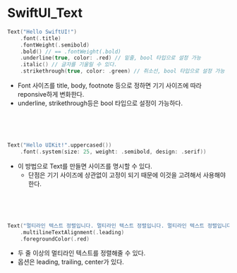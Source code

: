 #  SwiftUI_Text

```swift
Text("Hello SwiftUI!")
    .font(.title)
    .fontWeight(.semibold)
    .bold() // == .fontWeight(.bold)
    .underline(true, color: .red) // 밑줄, bool 타입으로 설정 가능
    .italic() // 글자를 기울릴 수 있다.
    .strikethrough(true, color: .green) // 취소선, bool 타입으로 설정 가능
```
- Font 사이즈를 title, body, footnote 등으로 정하면 기기 사이즈에 따라 reponsive하게 변화한다.
- underline, strikethrough등은 bool 타입으로 설정이 가능하다.
<br>
<br>
<br>

```swift
Text("Hello UIKit!".uppercased())
    .font(.system(size: 25, weight: .semibold, design: .serif))
```
- 이 방법으로 Text를 만들면 사이즈를 명시할 수 있다.
    - 단점은 기기 사이즈에 상관없이 고정이 되기 때문에 이것을 고려해서 사용해야한다.
<br>
<br>
<br>

```swift
Text("멀티라인 텍스트 정렬입니다. 멀티라인 텍스트 정렬입니다. 멀티라인 텍스트 정렬입니다. 멀티라인 텍스트 정렬입니다. 멀티라인 텍스트 정렬입니다. 멀티라인 텍스트 정렬입니다. 멀티라인 텍스트 정렬입니다. 멀티라인 텍스트 정렬입니다. 멀티라인 텍스트 정렬입니다. 멀티라인 텍스트 정렬입니다. 멀티라인 텍스트 정렬입니다.")
    .multilineTextAlignment(.leading)
    .foregroundColor(.red)
```
- 두 줄 이상의 멀티라인 텍스트를 정렬해줄 수 있다.
- 옵션은 leading, trailing, center가 있다.
